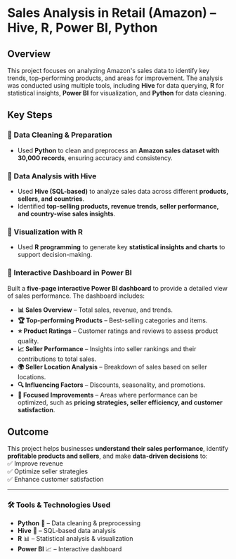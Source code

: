 # Sales Analysis in Retail (Amazon) – Hive, R, Power BI, Python

## Overview
This project focuses on analyzing Amazon's sales data to identify key trends, top-performing products, and areas for improvement. The analysis was conducted using multiple tools, including **Hive** for data querying, **R** for statistical insights, **Power BI** for visualization, and **Python** for data cleaning.

## Key Steps

### 📌 Data Cleaning & Preparation  
- Used **Python** to clean and preprocess an **Amazon sales dataset with 30,000 records**, ensuring accuracy and consistency.  

### 📌 Data Analysis with Hive  
- Used **Hive (SQL-based)** to analyze sales data across different **products, sellers, and countries**.  
- Identified **top-selling products, revenue trends, seller performance, and country-wise sales insights**.  

### 📌 Visualization with R  
- Used **R programming** to generate key **statistical insights and charts** to support decision-making.  

### 📌 Interactive Dashboard in Power BI  
Built a **five-page interactive Power BI dashboard** to provide a detailed view of sales performance. The dashboard includes:  

- **📊 Sales Overview** – Total sales, revenue, and trends.  
- **🏆 Top-performing Products** – Best-selling categories and items.  
- **⭐ Product Ratings** – Customer ratings and reviews to assess product quality.  
- **📈 Seller Performance** – Insights into seller rankings and their contributions to total sales.  
- **🌍 Seller Location Analysis** – Breakdown of sales based on seller locations.  
- **🔍 Influencing Factors** – Discounts, seasonality, and promotions.  
- **🚀 Focused Improvements** – Areas where performance can be optimized, such as **pricing strategies, seller efficiency, and customer satisfaction**.  

## Outcome
This project helps businesses **understand their sales performance**, identify **profitable products and sellers**, and make **data-driven decisions** to:  
✅ Improve revenue  
✅ Optimize seller strategies  
✅ Enhance customer satisfaction  

---

### 🛠 Tools & Technologies Used  
- **Python** 🐍 – Data cleaning & preprocessing  
- **Hive** 🐝 – SQL-based data analysis  
- **R** 📊 – Statistical analysis & visualization  
- **Power BI** 📈 – Interactive dashboard  
